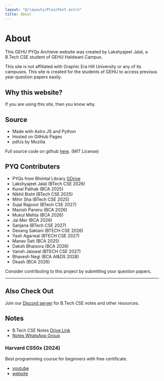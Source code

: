 ```yaml
---
layout: "@/layouts/PlainText.astro"
title: About
---
```


# About

This GEHU PYQs Archieve website was created by Lakshyajeet Jalal, a B.Tech CSE
student of GEHU Haldwani Campus.

This site is not affiliated with Graphic Era Hill University or any of its
campuses. This site is created for the students of GEHU to access previous year
question papers easily.

## Why this website?

If you are using this site, then you know why.

## Source

- Made with Astro JS and Python
- Hosted on GitHub Pages
- pdfJs by Mozilla

Full source code on github [here](https://github.com/gehuhaldwani/pyqs). (MIT
License)

## PYQ Contributers

- PYQs from Bhimtal Library
  [GDrive](https://drive.google.com/drive/folders/1pRpVF6vs7-EFgUBcVXgcxmHswz1MeM7a)
- Lakshyajeet Jalal (BTech CSE 2026)
- Kunal Pathak (BCA 2025)
- Nikhil Bisht (BTech CSE 2025)
- Mihir Sha (BTech CSE 2025)
- Sujal Rajpoot (BTech CSE 2027)
- Manish Paneru (BCA 2026)
- Mukul Mehta (BCA 2026)
- Jai Mer (BCA 2026)
- Sanjana (BTech CSE 2027)
- Devang Saklani (BTECH CSE 2026)
- Yash Agarwal (BTECH CSE 2027)
- Manav Sati (BCA 2025)
- Daksh Bhaisora (BCA 2026)
- Vansh Jaiswal (BTECH CSE 2027)
- Bhavesh Negi (BCA AI&DS 2028)
- Dkash (BCA 2026)

Consider contributing to this project by submitting your question papers.

---

## Also Check Out

Join our [Discord server](https://discord.gg/u5QVwjKWWf) for B.Tech CSE notes
and other resources.

## Notes

- B.Tech CSE Notes [Drive Link](https://bit.ly/btechcsenotes)
- [Notes WhatsApp Group](https://whatsapp.com/channel/0029VaF8dCJAu3aFznmMXb2r)

### Harvard CS50x (2024)

Best programming course for beginners with free certificate.

- [youtube](https://www.youtube.com/playlist?list=PLhQjrBD2T381WAHyx1pq-sBfykqMBI7V4)
- [website](https://cs50.harvard.edu/x/2024/)
